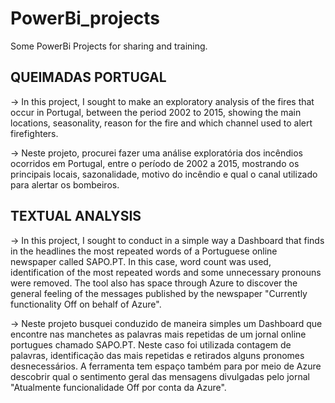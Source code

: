 # PowerBi_projects
Some PowerBi Projects for sharing and training.

QUEIMADAS PORTUGAL
-------------------

-> In this project, I sought to make an exploratory analysis of the fires that occur in Portugal, between the period 2002 to 2015, showing the main locations, seasonality, reason for the fire and which channel used to alert firefighters.
 
-> Neste projeto, procurei fazer uma análise exploratória dos incêndios ocorridos em Portugal, entre o período de 2002 a 2015, mostrando os principais locais, sazonalidade, motivo do incêndio e qual o canal utilizado para alertar os bombeiros.

TEXTUAL ANALYSIS
----------------

-> In this project, I sought to conduct in a simple way a Dashboard that finds in the headlines the most repeated words of a Portuguese online newspaper called SAPO.PT. In this case, word count was used, identification of the most repeated words and some unnecessary pronouns were removed. The tool also has space through Azure to discover the general feeling of the messages published by the newspaper "Currently functionality Off on behalf of Azure".

-> Neste projeto busquei conduzido de maneira simples um Dashboard que encontre nas manchetes as palavras mais repetidas de um jornal online portugues chamado SAPO.PT. Neste caso foi utilizada contagem de palavras, identificação das mais repetidas e retirados alguns pronomes desnecessários. A ferramenta tem espaço também para por meio de Azure descobrir qual o sentimento geral das mensagens divulgadas pelo jornal "Atualmente funcionalidade Off por conta da Azure".
